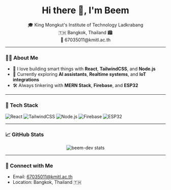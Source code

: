 <h1 align="center">Hi there 👋, I'm Beem</h1>

<p align="center">
  🎓 King Mongkut's Institute of Technology Ladkrabang <br/>
  🇹🇭 Bangkok, Thailand 🏙️ <br/>
  📧 67035011@kmitl.ac.th
</p>

---

### 👨‍💻 About Me

- 🧠 I love building smart things with **React**, **TailwindCSS**, and **Node.js**
- 🔬 Currently exploring **AI assistants**, **Realtime systems**, and **IoT integrations**
- 🛠️ Always tinkering with **MERN Stack**, **Firebase**, and **ESP32**

---

### 🚀 Tech Stack

![React](https://img.shields.io/badge/-React-61DAFB?logo=react&logoColor=white&style=flat)
![TailwindCSS](https://img.shields.io/badge/-TailwindCSS-38B2AC?logo=tailwind-css&logoColor=white&style=flat)
![Node.js](https://img.shields.io/badge/-Node.js-339933?logo=node.js&logoColor=white&style=flat)
![Firebase](https://img.shields.io/badge/-Firebase-FFCA28?logo=firebase&logoColor=black&style=flat)
![ESP32](https://img.shields.io/badge/-ESP32-FF6F00?style=flat&logo=arduino&logoColor=white)

---

### 📈 GitHub Stats

<p align="center">
  <img src="https://github-readme-stats.vercel.app/api?username=beem-dev&show_icons=true&theme=radical" alt="beem-dev stats" />
</p>

---

### 🔗 Connect with Me

- Email: [67035011@kmitl.ac.th](mailto:67035011@kmitl.ac.th)
- Location: Bangkok, Thailand 🇹🇭

